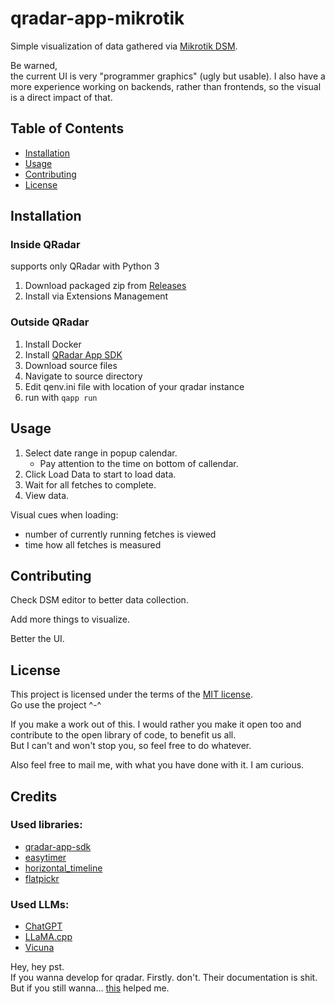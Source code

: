 # qradar-app-mikrotik

Simple visualization of data gathered via [Mikrotik DSM](https://github.com/yellowfox-star-is/qradar-mikrotik-dsm).

Be warned,<br />
the current UI is very "programmer graphics" (ugly but usable).
I also have a more experience working on backends, rather than frontends, so the visual is a direct impact of that. 

## Table of Contents

- [Installation](#installation)
- [Usage](#usage)
- [Contributing](#contributing)
- [License](#license)

## Installation

### Inside QRadar

supports only QRadar with Python 3

1. Download packaged zip from [Releases](https://github.com/yellowfox-star-is/qradar-app-mikrotik/releases/latest)
2. Install via Extensions Management

### Outside QRadar

1. Install Docker
2. Install [QRadar App SDK](https://exchange.xforce.ibmcloud.com/hub/extension/517ff786d70b6dfa39dde485af6cbc8b)
3. Download source files
4. Navigate to source directory
5. Edit qenv.ini file with location of your qradar instance
6. run with `qapp run`

## Usage

1. Select date range in popup calendar.
   * Pay attention to the time on bottom of callendar.
2. Click Load Data to start to load data.
3. Wait for all fetches to complete.
4. View data.

Visual cues when loading:
* number of currently running fetches is viewed
* time how all fetches is measured

## Contributing

Check DSM editor to better data collection.

Add more things to visualize.

Better the UI.

## License

This project is licensed under the terms of the [MIT license](LICENSE.md).<br>
Go use the project ^-^

If you  make a work out of this. I would rather you make it open too
and contribute to the open library of code, to benefit us all.
<br>
But I can't and won't stop you, so feel free to do whatever.

Also feel free to mail me, with what you have done with it. I am curious.

## Credits

### Used libraries:

- [qradar-app-sdk](https://www.ibm.com/support/pages/qradar-whats-new-app-framework-sdk-v200)
- [easytimer](https://github.com/albert-gonzalez/easytimer.js)
- [horizontal_timeline](https://codepen.io/Seigiard/pen/MWwoqQ)
- [flatpickr](https://github.com/flatpickr/flatpickr)

### Used LLMs:

- [ChatGPT](https://chat.openai.com/)
- [LLaMA.cpp](https://github.com/ggerganov/llama.cpp)
- [Vicuna](https://vicuna.lmsys.org/)

Hey, hey pst.<br>
If you wanna develop for qradar. Firstly. don't. Their documentation is shit.<br>
But if you still wanna... [this](https://ibmsecuritydocs.github.io/qradar_appfw_v2/) helped me.
